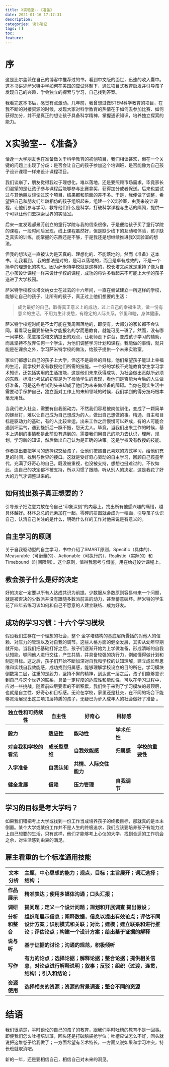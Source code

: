 ```yaml
---
title: X实验室--《准备》 
date: 2021-01-16 17:17:31 
description:
categories: 读书笔记 
tags: []
toc:
feature:
---
```


# 序

这是比尔盖茨在自己的博客中推荐过的书，看到中文版的面世，迅速的收入囊中。这本书讲述萨米特中学如何在美国的应试体制下，通过项目式教育启发并引导孩子发现自己的兴趣，学会独立的探索与学习，自己找到答案。

我看完这本书后，感觉有点激动。几年前，我曾想过做STEM科学教育的项目，在我不断的对接资源的时候，发现大家对科学教育的热情在于如何去参加比赛、如何获得加分，并不是真正的想让孩子具备科学精神，掌握通识知识，培养独立探索的能力。



<!-- more -->

# X实验室--《准备》

恰逢一大学朋友也在准备做关于科学教育的初创项目，我们相谈甚欢，但在一个关键的问题上出现了分歧：是否会让自己的孩子参加这个培训班，是否能像为自己孩子设计课程一样来设计课程项目。

我们谈崩了，朋友觉得我过于理想化，难以落地，还是要照顾市场需求，毕竟家长们渴望的是让孩子参与课程后能够参与比赛拿奖，获得加分或者保送。后来也尝试过与其他朋友谈论过这个项目，结果都和前面的差不多。于是，我便做了调整，希望把自己和朋友们年龄相仿的孩子组织起来，组建一个X实验室，由我来设计课程，让他们参与学习，教导他们什么是科学，打破科学课程与生活的隔阂，提供一个可以让他们去探索世界的实验室。

后来一度发现郝景芳创立的童行学院与我的信条很像，于是便给孩子买了童行学院的课程，一段时间后发现，线上课程虽然好，但是缺少线下的互动和体验，孩子缺乏真实的训练，能掌握的东西还是不够，于是我还是想继续推进我X实验室的想法。

但我的想法这一直被认为是天真的、理想化的、不能落地的。然而《准备》这本书，让我看到， 我的想法是对的，是可以落地的，而且是卓有成效的，不是一个简单的理想化的构思。因为萨米特学校就是这样的，校长塔文纳就是秉持了像为自己小孩设计课程一样来设计学校的课程，成功的将许多看起来不可能上大学的孩子送进了大学校园。

萨米特学校校长塔文纳女士在过去的十六年间，一直在尝试建立一所这样的学校，能够让自己的孩子、让所有的孩子，真正过上他们想要的生活：

> 成为最好的自己，取得真正意义上的成功，过上自己的幸福生活，做一份有意义的生活，不用为生计发愁，有稳定的人际关系，邻里和睦，身体健康。

萨米特学校短时间是不太可能在我周围落地的，即便有，大部分的家长都不会认同。看看现在需要挤破头才能报名的学而思教育，就能可见一斑了。然而，没有哪一间学校，愿意接受塔文纳提出的观点，让老师走下讲台，变成孩子学习的辅助，而且坚持不放弃任何一个学生，为他们调整学习计划和课程。我能做的事情，就只能是在课余之外，学习萨米特学校的做法，给孩子提供一个未来实验室。

家长们都想让自己的孩子上大学，但这不是最终的目标，他们希望孩子能过上幸福的生活，而学校并没有教授他们所需的技能。一个好的学校不光能教育学生学习学术知识，还包括实用的生活技能，这是他们未来获得成功、为社会做出贡献所必须的东西。标准化考试的初衷是为了检验学生的表现，看他们是否能为今后的人生做好准备，可是这些考试到头来却成了他们为未来做准备的障碍。当你在现实生活中需要动手保护自己，独立面对工作上的未知领域的时候，我们学到的得分技巧根本毫无用处。

当我们进入社会，需要有自我驱动力，不然我们容易被岗位驯化，变成了一颗简单的螺丝钉，难以让自己成为自己想成为的人，做出自己想做的事。精通、自主和目标是驱动力的基础，有的人比较幸运，出来工作之后慢慢可以养成，有的人可能会遇到坏运气，遇到挫折后一蹶不振，怨天尤人。毕竟，当我们出来工作的时候，基本上遇到的事情都是此前没有遇到的，需要我们用自己的能力去认识，理解，规划，学习新的知识，然后做出自己认为是正确的决策。这是学校没有教授的技能。

作者提出要把学习的选择权交给孩子，让他们按照自己喜欢的方式学习，给他们充足的时间，找到与世界的接口。这就是受好奇心驱动的自主学习，回顾自己孩童年代，充满了好奇心的自己，既没被重视，也没被支持，想想也挺难过的。不仅如此，连自己的决定都不被支持，所以习惯了跟随，听从别人的决定，这是我花了好大的力气才调整过来的。

## 如何找出孩子真正想要的？

引导孩子把注意力放在令自己“印象深刻”的内容上，找出所有他感兴趣的痛惜，越具体越好。林林总总的元素加在一起，零碎的拼图就会成为一幅画，引导孩子认识自己，认清自己关注的是什么，明确什么样的工作对他来说是有意义的。

## 自主学习的原则

关于自我驱动型的自主学习，书中介绍了SMART原则，Specific（具体的）、Measurable（可衡量的）、Actionable（可执行的）、Realistic（实际的）和Timebound（时间限制）。这个原则，值得我思考与借鉴，用在给娃设计课程上。

## 教会孩子什么是好的决定

好的决定一定要以所有人达成共识为前提。少数服从多数原则容易带来一个问题，就是被否决的少数派并没有跟随多数派前进的动力，甚至蓄意破坏。萨米特的学生花了四年去练习该如何和自己不愿意的人建立联结、成为好友。

## 成功的学习习惯：十六个学习模块

假设我们生存在一个理想的社会，整个 金字塔结构的基底层所囊括的对他人的信赖、对压力的管理以及对自我的调节。这些人格方面的健全发展，其实从幼年早期就开始。当我们把基础打好之后，孩子们逐渐开始为上学做准备，形成清晰的自我认知能，够同他人进行交往，产生共情，并具备较强的执行力，例如懂得做计划和制定目标。这之后，孩子们开始不断加深对自我和学校的认知理解，建立成长型思维和实践自我效能感，成功找到归属感，能够理解学校设立的目的所在。学习模块倒数第二层，注重的是毅力，坚持不懈的精神，到达这一层之后，孩子们能够意识到自己与这个世界的联系，具备一定程度的适应性和能动性，可以在学习过程中，应对一些挑战。随着前四层要素的不断积累，我们终于来到了学习模块的最顶层，也就是自主性、好奇心和目标感。无论在学校，家里还是社交，在不同的场合下能够灵活展现出这三项顶层特质的孩子，无疑已为步入成年人的社会做好了准备 。

| 独立性和可持续性       | 自主性         | 好奇心                 | 目标感       |                  |
| ---------------------- | -------------- | ---------------------- | ------------ | ---------------- |
| **毅力**               | **适应性**     | **能动性**             | **学术任性** |                  |
| **对自我和学校的看法** | **成长型思维** | **自我效能感**         | **归属感**   | **学校的重要性** |
| **入学准备**           | **自我认知**   | **共情、人际交往能力** |              |                  |
| **健全发展**           | **信赖**       | **压力管理**           | **自我调节** |                  |

## 学习的目标是考大学吗？

如果我们错把考上大学或找到一份工作当成培养孩子的终极目标，那就真的是本末倒置。某个大学或某份工作并不是人生的终极追求，我们应该要培养孩子有能力过上自己想要的生活，只有这样，他们才能够考上心仪的大学、找到合适的工作机会之余，对生活感到由衷的满足。

## 雇主看重的七个标准通用技能

| 文本分析       | 主题，中心思想的能力；观点，目标；主旨展开；词汇选择；结构 ； |
| -------------- | :----------------------------------------------------------- |
| **作品展示**   | **精准表达；使用多媒体沟通；口头汇报；**                     |
| **调研**       | **提问题；定义一个设计问题；规划和开展调查 提出假设；**      |
| **分析和整合** | **组织和展示信息；阐释数据，信息以提出有效论点；评估不同设计方案；识别模式和关联；对比；建模；建立联系和进行推论；评估论点；构建一个设计方案；给出基于证据的解释** |
| **说与听**     | **基于证据的讨论；沟通的规范，积极倾听**                     |
| **写作**       | **有力的论点；选择论据；解释论据；整合论据；提供相关信息，对论点进行解释说明；叙事；反驳；组织（过渡，连贯，结构）；引入和结论；** |
| **资源使用**   | **选择相关的资源；资源的背景调查；整合不同的资源**           |

# 结语

我们很清楚，平时谈论的自己的孩子的教育，跟我们平时吐槽的教育不是一回事。即便我们怎么吐槽培训班，回头还是打破脑袋抢学位；吐槽应试怎么不好，回头就说把这堆卷子给我做了；一方面希望有艺术特长，一方面又说如果和学习冲突，特长班就取消吧。

新的一年，还是要相信自己，相信自己对未来的洞见。